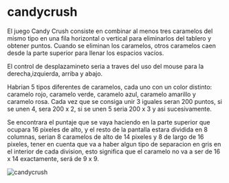# candycrush
El juego Candy Crush consiste en combinar al menos tres caramelos del mismo tipo en una fila horizontal o vertical para eliminarlos del tablero y obtener puntos. Cuando se eliminan los caramelos, otros caramelos caen desde la parte superior para llenar los espacios vacíos.

El control de desplazamineto seria a traves del uso del mouse para la derecha,izquierda, arriba y abajo.

Habrian  5 tipos diferentes de caramelos, cada uno con un color distinto: caramelo rojo, caramelo verde, caramelo azul, caramelo amarillo y caramelo rosa. Cada vez que se consiga unir 3 iguales seran 200 puntos, si se unen 4, sera 200 x 2, si se unen 5 seria 200 x 3 y asi sucesivamente.

Se encontrara el puntaje que se vaya haciendo en la parte superior que ocupara 16 pixeles de alto, y el resto de la pantalla estara dividida en 8 columnas, serian 8 caramelos de alto de 14 pixeles y 8 de largo de 16 pixeles, tener en cuenta que va a haber algun tipo de separacion en gris en el interior de cada division, esto significa que el caramelo no va a ser de 16 x 14 exactamente, será de 9 x 9.

![candycrush](https://github.com/user-attachments/assets/066d4a1f-8d48-410d-9352-7e60ae0285be)
